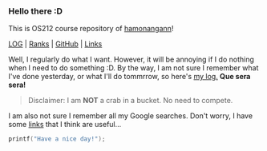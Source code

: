 
### Hello there :D

This is OS212 course repository of [hamonangann](https://github.com/hamonangann/)!

[LOG](TXT/mylog.txt) | [Ranks](TXT/myrank.txt) | [GitHub](https://github.com/hamonangann/os212) | [Links](./LINKS/)

Well, I regularly do what I want. However, it will be annoying if I do nothing when I need to do something :D. By the way, I am not sure I remember what I've done yesterday, or what I'll do tommrrow, so here's [my log.](TXT/mylog.txt) **Que sera sera!**

> Disclaimer: I am **NOT** a crab in a bucket. No need to compete.

I am also not sure I remember all my Google searches. Don't worry, I have some [links](./LINKS/) that I think are useful...

```c
printf("Have a nice day!");
```

